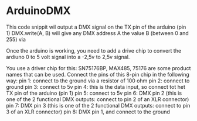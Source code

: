 # ArduinoDMX

This code snippit wil output a DMX signal on the TX pin of the arduino (pin 1)
DMX.write(A, B) will give any DMX address A the value B (between 0 and 255) via 

Once the arduino is working, you need to add a drive chip to convert the ardiuno 0 to 5 volt signal into a -2,5v to 2,5v signal.

You use a driver chip for this: SN75176BP, MAX485, 75176 are some product names that can be used. 
Connect the pins of this 8-pin chip in the following way: 
pin 1: connect to the ground via a resistor of 100 ohm
pin 2: connect to ground
pin 3: connect to 5v
pin 4: this is the data input, so connect tot het TX pin of the arduino (pin 1)
pin 5: connect to 5v
pin 6: DMX pin 2 (this is one of the 2 functional DMX outputs: connect to pin 2 of an XLR connector)
pin 7: DMX pin 3 (this is one of the 2 functional DMX outputs: connect to pin 3 of an XLR connector)
pin 8: DMX pin 1, and connect to the ground



